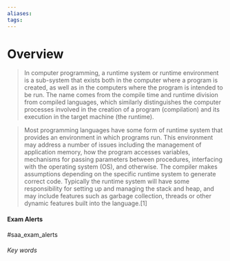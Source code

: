 ```yaml
---
aliases: 
tags:
---
```

# Overview
> In computer programming, a runtime system or runtime environment is a sub-system that exists both in the computer where a program is created, as well as in the computers where the program is intended to be run. The name comes from the compile time and runtime division from compiled languages, which similarly distinguishes the computer processes involved in the creation of a program (compilation) and its execution in the target machine (the runtime).


> Most programming languages have some form of runtime system that provides an environment in which programs run. This environment may address a number of issues including the management of application memory, how the program accesses variables, mechanisms for passing parameters between procedures, interfacing with the operating system (OS), and otherwise. The compiler makes assumptions depending on the specific runtime system to generate correct code. Typically the runtime system will have some responsibility for setting up and managing the stack and heap, and may include features such as garbage collection, threads or other dynamic features built into the language.[1]



#### Exam Alerts
#saa_exam_alerts


###### Key words
